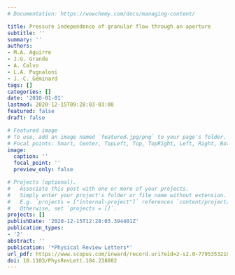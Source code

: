 ```yaml
---
# Documentation: https://wowchemy.com/docs/managing-content/

title: Pressure independence of granular flow through an aperture
subtitle: ''
summary: ''
authors:
- M.A. Aguirre
- J.G. Grande
- A. Calvo
- L.A. Pugnaloni
- J.-C. Géminard
tags: []
categories: []
date: '2010-01-01'
lastmod: 2020-12-15T09:28:03-03:00
featured: false
draft: false

# Featured image
# To use, add an image named `featured.jpg/png` to your page's folder.
# Focal points: Smart, Center, TopLeft, Top, TopRight, Left, Right, BottomLeft, Bottom, BottomRight.
image:
  caption: ''
  focal_point: ''
  preview_only: false

# Projects (optional).
#   Associate this post with one or more of your projects.
#   Simply enter your project's folder or file name without extension.
#   E.g. `projects = ["internal-project"]` references `content/project/deep-learning/index.md`.
#   Otherwise, set `projects = []`.
projects: []
publishDate: '2020-12-15T12:28:03.394401Z'
publication_types:
- '2'
abstract: ''
publication: '*Physical Review Letters*'
url_pdf: https://www.scopus.com/inward/record.uri?eid=2-s2.0-77953532182&doi=10.1103%2fPhysRevLett.104.238002&partnerID=40&md5=aa59e7d9d4359269a96358a9a0df8298
doi: 10.1103/PhysRevLett.104.238002
---
```

